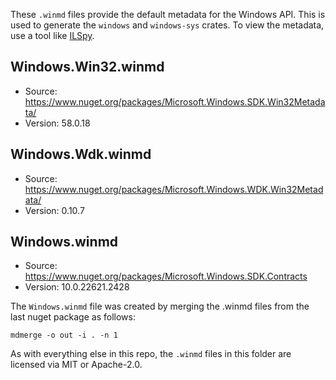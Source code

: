These `.winmd` files provide the default metadata for the Windows API. This is used to
generate the `windows` and `windows-sys` crates. To view the metadata, use a tool
like [ILSpy](https://github.com/icsharpcode/ILSpy). 

## Windows.Win32.winmd
- Source: https://www.nuget.org/packages/Microsoft.Windows.SDK.Win32Metadata/
- Version: 58.0.18

## Windows.Wdk.winmd
- Source: https://www.nuget.org/packages/Microsoft.Windows.WDK.Win32Metadata/
- Version: 0.10.7

## Windows.winmd
- Source: https://www.nuget.org/packages/Microsoft.Windows.SDK.Contracts
- Version: 10.0.22621.2428

The `Windows.winmd` file was created by merging the .winmd files from the last nuget package as follows:

```
mdmerge -o out -i . -n 1
```

As with everything else in this repo, the `.winmd` files in this folder are licensed via MIT or Apache-2.0.
